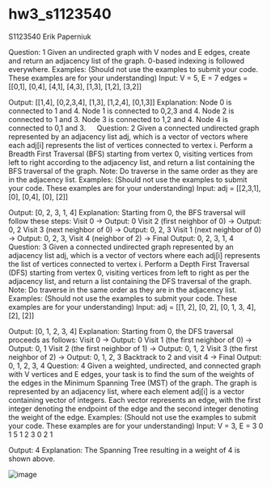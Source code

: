 # hw3_s1123540

S1123540  Erik Paperniuk

Question: 1
Given an undirected graph with V nodes and E edges, create and return an adjacency list of the graph. 0-based indexing is followed everywhere.
Examples: (Should not use the examples to submit your code. These examples are for your understanding)
Input:
V = 5, E = 7
edges = [[0,1], [0,4], [4,1], [4,3], [1,3], [1,2], [3,2]]

Output: 
[[1,4], [0,2,3,4], [1,3], [1,2,4], [0,1,3]]
Explanation:
Node 0 is connected to 1 and 4.
Node 1 is connected to 0,2,3 and 4.
Node 2 is connected to 1 and 3.
Node 3 is connected to 1,2 and 4.
Node 4 is connected to 0,1 and 3.
 
Question: 2
Given a connected undirected graph represented by an adjacency list adj, which is a vector of vectors where each adj[i] represents the list of vertices connected to vertex i. Perform a Breadth First Traversal (BFS) starting from vertex 0, visiting vertices from left to right according to the adjacency list, and return a list containing the BFS traversal of the graph.
Note: Do traverse in the same order as they are in the adjacency list.
Examples: (Should not use the examples to submit your code. These examples are for your understanding)
Input: adj = [[2,3,1], [0], [0,4], [0], [2]]

Output: [0, 2, 3, 1, 4]
Explanation: 
Starting from 0, the BFS traversal will follow these steps: 
Visit 0 → Output: 0 
Visit 2 (first neighbor of 0) → Output: 0, 2 
Visit 3 (next neighbor of 0) → Output: 0, 2, 3 
Visit 1 (next neighbor of 0) → Output: 0, 2, 3, 
Visit 4 (neighbor of 2) → Final Output: 0, 2, 3, 1, 4
Question: 3
Given a connected undirected graph represented by an adjacency list adj, which is a vector of vectors where each adj[i] represents the list of vertices connected to vertex i. Perform a Depth First Traversal (DFS) starting from vertex 0, visiting vertices from left to right as per the adjacency list, and return a list containing the DFS traversal of the graph.
Note: Do traverse in the same order as they are in the adjacency list.
Examples: (Should not use the examples to submit your code. These examples are for your understanding)
Input: adj = [[1, 2], [0, 2], [0, 1, 3, 4], [2], [2]]

Output: [0, 1, 2, 3, 4]
Explanation: 
Starting from 0, the DFS traversal proceeds as follows: 
Visit 0 → Output: 0 
Visit 1 (the first neighbor of 0) → Output: 0, 1 
Visit 2 (the first neighbor of 1) → Output: 0, 1, 2 
Visit 3 (the first neighbor of 2) → Output: 0, 1, 2, 3 
Backtrack to 2 and visit 4 → Final Output: 0, 1, 2, 3, 4
Question: 4
Given a weighted, undirected, and connected graph with V vertices and E edges, your task is to find the sum of the weights of the edges in the Minimum Spanning Tree (MST) of the graph. The graph is represented by an adjacency list, where each element adj[i] is a vector containing vector of integers. Each vector represents an edge, with the first integer denoting the endpoint of the edge and the second integer denoting the weight of the edge.
Examples: (Should not use the examples to submit your code. These examples are for your understanding)
Input:
V = 3, E = 3
0 1 5
1 2 3
0 2 1

Output:
4
Explanation:
The Spanning Tree resulting in a weight of 4 is shown above.

![image](https://github.com/user-attachments/assets/f0bc12ef-f60c-4699-9128-e4304f1c6a14)

